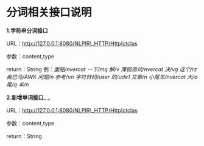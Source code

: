 # 分词相关接口说明

**1.字符串分词接口**

URL：http://127.0.0.1:8080/NLPIR\_HTTP/HttpIctclas

参数：content,type

return：String  例：_面贴/nvercat	一下/mq	解/v	薄弱测试/nvercat	决/vg	这个/rz	奥巴马/AWK	问题/n	参考/vn	字符转码/user	的/ude1	文章/n	小尾羊/nvercat	大/a	尾/q	羊/n_

**2.新增单词接口**_	_

URL：http://127.0.0.1:8080/NLPIR\_HTTP/HttpIctclas

参数：content,type

return：String  





